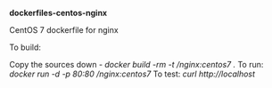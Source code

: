 <b> dockerfiles-centos-nginx </b>

CentOS 7 dockerfile for nginx

To build:

Copy the sources down -
<i>
docker build -rm -t <username>/nginx:centos7 .
</i>
To run:
<i>
docker run -d -p 80:80 <username>/nginx:centos7
</i>
To test:
<i>
curl http://localhost
</i>
